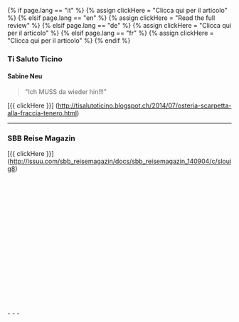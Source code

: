 {% if page.lang == "it" %} {% assign clickHere = "Clicca qui per il articolo" %}
{% elsif page.lang == "en" %} {% assign clickHere = "Read the full review" %}
{% elsif page.lang == "de" %} {% assign clickHere = "Clicca qui per il articolo" %}
{% elsif page.lang == "fr" %} {% assign clickHere = "Clicca qui per il articolo" %}
{% endif %}


### Ti Saluto Ticino
#### Sabine Neu 
> "Ich MUSS da wieder hin!!!"  

[{{ clickHere }}] (http://tisalutoticino.blogspot.ch/2014/07/osteria-scarpetta-alla-fraccia-tenero.html)
- - - 

### SBB Reise Magazin

[{{ clickHere }}] (http://issuu.com/sbb_reisemagazin/docs/sbb_reisemagazin_140904/c/slouig8)
<div data-configid="13951617/9691137" style="width: 400px; height: 294px;" class="issuuembed"></div><script type="text/javascript" src="//e.issuu.com/embed.js" async="true"></script>
- - -

